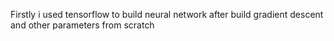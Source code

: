 Firstly i used tensorflow to build neural network after build gradient descent and other parameters from scratch
